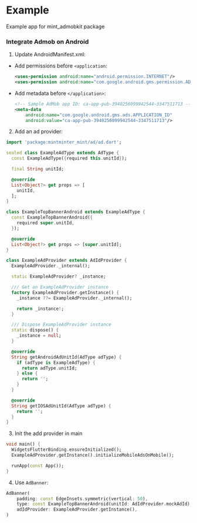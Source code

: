 # Example

Example app for mint_admobkit package

### Integrate Admob on Android
1. Update AndroidManifest.xml:
  - Add permissions before `<application`:
    ```xml
    <uses-permission android:name="android.permission.INTERNET"/>
    <uses-permission android:name="com.google.android.gms.permission.AD_ID"/>
    ```
  - Add metadata before `</application>`:
    ```xml
    <!-- Sample AdMob app ID: ca-app-pub-3940256099942544~3347511713 -->
    <meta-data
        android:name="com.google.android.gms.ads.APPLICATION_ID"
        android:value="ca-app-pub-3940256099942544~3347511713"/>
    ```
2. Add an ad provider:
```dart
import 'package:mintminter_mint/ad/ad.dart';

sealed class ExampleAdType extends AdType {
  const ExampleAdType({required this.unitId});

  final String unitId;

  @override
  List<Object?> get props => [
    unitId,
  ];
}

class ExampleTopBannerAndroid extends ExampleAdType {
  const ExampleTopBannerAndroid({
    required super.unitId,
  });

  @override
  List<Object?> get props => [super.unitId];
}

class ExampleAdProvider extends AdIdProvider {
  ExampleAdProvider._internal();

  static ExampleAdProvider? _instance;

  /// Get an ExampleAdProvider instance
  factory ExampleAdProvider.getInstance() {
    _instance ??= ExampleAdProvider._internal();

    return _instance!;
  }

  /// Dispose ExampleAdProvider instance
  static dispose() {
    _instance = null;
  }

  @override
  String getAndroidAdUnitId(AdType adType) {
    if (adType is ExampleAdType) {
      return adType.unitId;
    } else {
      return '';
    }
  }

  @override
  String getIOSAdUnitId(AdType adType) {
    return '';
  }
}


```
3. Init the add provider in main
```dart
void main() {
  WidgetsFlutterBinding.ensureInitialized();
  ExampleAdProvider.getInstance().initializeMobileAdsOnMobile();

  runApp(const App());
}
```
4. Use `AdBanner`:
```dart
AdBanner(
    padding: const EdgeInsets.symmetric(vertical: 50),
    type: const ExampleTopBannerAndroid(unitId: AdIdProvider.mockAdId), 
    adIdProvider: ExampleAdProvider.getInstance(),
)
```
